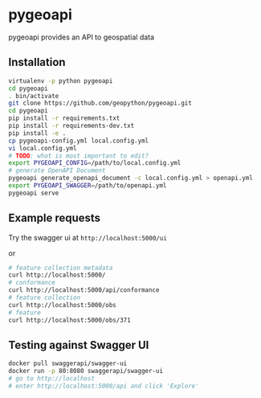 # pygeoapi

pygeoapi provides an API to geospatial data

## Installation

```bash
virtualenv -p python pygeoapi
cd pygeoapi
. bin/activate
git clone https://github.com/geopython/pygeoapi.git
cd pygeoapi
pip install -r requirements.txt
pip install -r requirements-dev.txt
pip install -e .
cp pygeoapi-config.yml local.config.yml
vi local.config.yml
# TODO: what is most important to edit?
export PYGEOAPI_CONFIG=/path/to/local.config.yml
# generate OpenAPI Document
pygeoapi generate_openapi_document -c local.config.yml > openapi.yml
export PYGEOAPI_SWAGGER=/path/to/openapi.yml
pygeoapi serve
```

## Example requests

Try the swagger ui at `http://localhost:5000/ui`

or

```bash
# feature collection metadata
curl http://localhost:5000/
# conformance
curl http://localhost:5000/api/conformance
# feature collection
curl http://localhost:5000/obs
# feature
curl http://localhost:5000/obs/371
```

## Testing against Swagger UI

```bash
docker pull swaggerapi/swagger-ui
docker run -p 80:8080 swaggerapi/swagger-ui
# go to http://localhost
# enter http://localhost:5000/api and click 'Explore'
```

